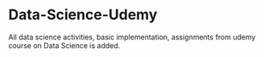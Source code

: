 # Data-Science-Udemy
All data science activities, basic implementation, assignments from udemy course on Data Science is added. 
